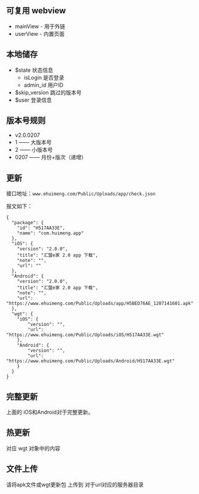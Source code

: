 ## 可复用 webview
- mainView - 用于外链
- userView - 内置页面

## 本地储存

- $state 状态信息
    - isLogin 是否登录
    - admin_id 用户ID
- $skip_version 跳过的版本号
- $user 登录信息

## 版本号规则

- v2.0.0207
-  1        —— 大版本号
-  2        —— 小版本号
-  0207     —— 月份+版次（递增）

## 更新
接口地址：`www.ehuimeng.com/Public/Uploads/app/check.json`

报文如下：
```
{
  "package": {
    "id": "H517AA33E",
    "name": "com.huimeng.app"
  },
  "iOS": {
    "version": "2.0.0",
    "title": "汇盟e家 2.0 app 下载",
    "note": "",
    "url": ""
  },
  "Android": {
    "version": "2.0.0",
    "title": "汇盟e家 2.0 app 下载",
    "note": "",
    "url": "https://www.ehuimeng.com/Public/Uploads/app/H5BED76AE_1207141601.apk"
  },
  "wgt": {
  	"iOS": {
		"version": "",
		"url": "https://www.ehuimeng.com/Public/Uploads/iOS/H517AA33E.wgt"
	},
	"Android": {
		"version": "",
		"url": "https://www.ehuimeng.com/Public/Uploads/Android/H517AA33E.wgt"
	}
  }
}
```
## 完整更新

上面的 iOS和Android对于完整更新。

## 热更新

对应 wgt 对象中的内容

## 文件上传
请将apk文件或wgt更新包 上传到 对于url对应的服务器目录
